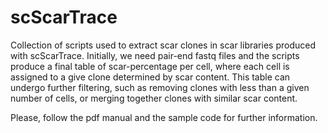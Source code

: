 # scScarTrace

Collection of scripts used to extract scar clones in scar libraries produced with scScarTrace. 
Initially, we need pair-end fastq files and the scripts produce a final table of scar-percentage per cell, where each cell is assigned to a give clone determined by scar content. This table can undergo further filtering, such as removing clones with less than a given number of cells, or merging together clones with similar scar content. 

Please, follow the pdf manual and the sample code for further information. 
